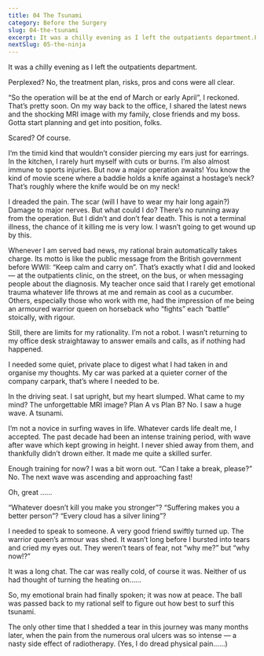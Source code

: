 ```yaml
---
title: 04 The Tsunami
category: Before the Surgery
slug: 04-the-tsunami
excerpt: It was a chilly evening as I left the outpatients department.Perplexed? No, the treatment plan, risks, pros and cons were all clear.
nextSlug: 05-the-ninja
---
```


It was a chilly evening as I left the outpatients department.

Perplexed? No, the treatment plan, risks, pros and cons were all clear.

“So the operation will be at the end of March or early April”, I reckoned. That’s pretty soon. On my way back to the office, I shared the latest news and the shocking MRI image with my family, close friends and my boss. Gotta start planning and get into position, folks.

Scared? Of course.

I’m the timid kind that wouldn’t consider piercing my ears just for earrings. In the kitchen, I rarely hurt myself with cuts or burns. I’m also almost immune to sports injuries. But now a major operation awaits! You know the kind of movie scene where a baddie holds a knife against a hostage’s neck? That’s roughly where the knife would be on my neck!

I dreaded the pain. The scar (will I have to wear my hair long again?) Damage to major nerves. But what could I do? There’s no running away from the operation. But I didn’t and don’t fear death. This is not a terminal illness, the chance of it killing me is very low. I wasn’t going to get wound up by this.

Whenever I am served bad news, my rational brain automatically takes charge. Its motto is like the public message from the British government before WWII: “Keep calm and carry on”. That’s exactly what I did and looked —  at the outpatients clinic, on the street, on the bus, or when messaging people about the diagnosis. My teacher once said that I rarely get emotional trauma whatever life throws at me and remain as cool as a cucumber. Others, especially those who work with me, had the impression of me being an armoured warrior queen on horseback who “fights” each “battle” stoically, with rigour.

Still, there are limits for my rationality. I’m not a robot. I wasn’t returning to my office desk straightaway to answer emails and calls, as if nothing had happened.

I needed some quiet, private place to digest what I had taken in and organise my thoughts. My car was parked at a quieter corner of the company carpark, that’s where I needed to be.

In the driving seat. I sat upright, but my heart slumped. What came to my mind? The unforgettable MRI image? Plan A vs Plan B? No. I saw a huge wave. A tsunami.

I’m not a novice in surfing waves in life. Whatever cards life dealt me, I accepted. The past decade had been an intense training period, with wave after wave which kept growing in height. I never shied away from them, and thankfully didn’t drown either. It made me quite a skilled surfer. 

Enough training for now? I was a bit worn out. “Can I take a break, please?” No. The next wave was ascending and approaching fast! 

Oh, great ……

“Whatever doesn’t kill you make you stronger”? “Suffering makes you a better person”? “Every cloud has a silver lining”?

I needed to speak to someone. A very good friend swiftly turned up. The warrior queen’s armour was shed. It wasn’t long before I bursted into tears and cried my eyes out. They weren’t tears of fear, not “why me?” but “why now!?”

It was a long chat. The car was really cold, of course it was. Neither of us had thought of turning the heating on……

So, my emotional brain had finally spoken; it was now at peace. The ball was passed back to my rational self to figure out how best to surf this tsunami.

The only other time that I shedded a tear in this journey was many months later, when the pain from the numerous oral ulcers was so intense —  a nasty side effect of radiotherapy. (Yes, I do dread physical pain…...)